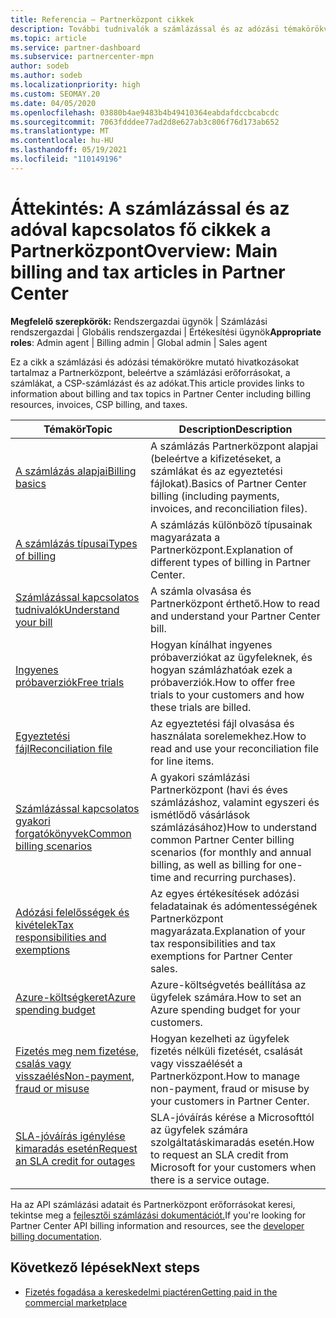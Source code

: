 ```yaml
---
title: Referencia – Partnerközpont cikkek
description: További tudnivalók a számlázással és az adózási témakörökvel kapcsolatban a Partnerközpont. Az információk a számlázási erőforrásokra, a számlákra, a CSP-számlázásra és az adókra vonatkoznak.
ms.topic: article
ms.service: partner-dashboard
ms.subservice: partnercenter-mpn
author: sodeb
ms.author: sodeb
ms.localizationpriority: high
ms.custom: SEOMAY.20
ms.date: 04/05/2020
ms.openlocfilehash: 03880b4ae9483b4b49410364eabdafdccbcabcdc
ms.sourcegitcommit: 7063fdddee77ad2d8e627ab3c806f76d173ab652
ms.translationtype: MT
ms.contentlocale: hu-HU
ms.lasthandoff: 05/19/2021
ms.locfileid: "110149196"
---
```

# <a name="overview-main-billing-and-tax-articles-in-partner-center"></a><span data-ttu-id="a8dfb-104">Áttekintés: A számlázással és az adóval kapcsolatos fő cikkek a Partnerközpont</span><span class="sxs-lookup"><span data-stu-id="a8dfb-104">Overview: Main billing and tax articles in Partner Center</span></span>

<span data-ttu-id="a8dfb-105">**Megfelelő szerepkörök:** Rendszergazdai ügynök | Számlázási rendszergazdai | Globális rendszergazdai | Értékesítési ügynök</span><span class="sxs-lookup"><span data-stu-id="a8dfb-105">**Appropriate roles**: Admin agent | Billing admin | Global admin | Sales agent</span></span>

<span data-ttu-id="a8dfb-106">Ez a cikk a számlázási és adózási témakörökre mutató hivatkozásokat tartalmaz a Partnerközpont, beleértve a számlázási erőforrásokat, a számlákat, a CSP-számlázást és az adókat.</span><span class="sxs-lookup"><span data-stu-id="a8dfb-106">This article provides links to information about billing and tax topics in Partner Center including billing resources, invoices, CSP billing, and taxes.</span></span>


| <span data-ttu-id="a8dfb-107">Témakör</span><span class="sxs-lookup"><span data-stu-id="a8dfb-107">Topic</span></span> | <span data-ttu-id="a8dfb-108">Description</span><span class="sxs-lookup"><span data-stu-id="a8dfb-108">Description</span></span> |
| ----- | ----------- |
| [<span data-ttu-id="a8dfb-109">A számlázás alapjai</span><span class="sxs-lookup"><span data-stu-id="a8dfb-109">Billing basics</span></span>](billing-basics.md) | <span data-ttu-id="a8dfb-110">A számlázás Partnerközpont alapjai (beleértve a kifizetéseket, a számlákat és az egyeztetési fájlokat).</span><span class="sxs-lookup"><span data-stu-id="a8dfb-110">Basics of Partner Center billing (including payments, invoices, and reconciliation files).</span></span> |
| [<span data-ttu-id="a8dfb-111">A számlázás típusai</span><span class="sxs-lookup"><span data-stu-id="a8dfb-111">Types of billing</span></span>](./billing-basics.md) | <span data-ttu-id="a8dfb-112">A számlázás különböző típusainak magyarázata a Partnerközpont.</span><span class="sxs-lookup"><span data-stu-id="a8dfb-112">Explanation of different types of billing in Partner Center.</span></span> |
| [<span data-ttu-id="a8dfb-113">Számlázással kapcsolatos tudnivalók</span><span class="sxs-lookup"><span data-stu-id="a8dfb-113">Understand your bill</span></span>](read-your-bill.md) | <span data-ttu-id="a8dfb-114">A számla olvasása és Partnerközpont érthető.</span><span class="sxs-lookup"><span data-stu-id="a8dfb-114">How to read and understand your Partner Center bill.</span></span> |
| [<span data-ttu-id="a8dfb-115">Ingyenes próbaverziók</span><span class="sxs-lookup"><span data-stu-id="a8dfb-115">Free trials</span></span>](offer-your-customers-trials-of-microsoft-products.md) | <span data-ttu-id="a8dfb-116">Hogyan kínálhat ingyenes próbaverziókat az ügyfeleknek, és hogyan számlázhatóak ezek a próbaverziók.</span><span class="sxs-lookup"><span data-stu-id="a8dfb-116">How to offer free trials to your customers and how these trials are billed.</span></span> |
| [<span data-ttu-id="a8dfb-117">Egyeztetési fájl</span><span class="sxs-lookup"><span data-stu-id="a8dfb-117">Reconciliation file</span></span>](use-the-reconciliation-files.md) | <span data-ttu-id="a8dfb-118">Az egyeztetési fájl olvasása és használata sorelemekhez.</span><span class="sxs-lookup"><span data-stu-id="a8dfb-118">How to read and use your reconciliation file for line items.</span></span> |
| [<span data-ttu-id="a8dfb-119">Számlázással kapcsolatos gyakori forgatókönyvek</span><span class="sxs-lookup"><span data-stu-id="a8dfb-119">Common billing scenarios</span></span>](common-billing-scenarios.md) | <span data-ttu-id="a8dfb-120">A gyakori számlázási Partnerközpont (havi és éves számlázáshoz, valamint egyszeri és ismétlődő vásárlások számlázásához)</span><span class="sxs-lookup"><span data-stu-id="a8dfb-120">How to understand common Partner Center billing scenarios (for monthly and annual billing, as well as billing for one-time and recurring purchases).</span></span> |
| [<span data-ttu-id="a8dfb-121">Adózási felelősségek és kivételek</span><span class="sxs-lookup"><span data-stu-id="a8dfb-121">Tax responsibilities and exemptions</span></span>](tax-and-tax-exemptions.md) | <span data-ttu-id="a8dfb-122">Az egyes értékesítések adózási feladatainak és adómentességének Partnerközpont magyarázata.</span><span class="sxs-lookup"><span data-stu-id="a8dfb-122">Explanation of your tax responsibilities and tax exemptions for Partner Center sales.</span></span> |
| [<span data-ttu-id="a8dfb-123">Azure-költségkeret</span><span class="sxs-lookup"><span data-stu-id="a8dfb-123">Azure spending budget</span></span>](set-an-azure-spending-budget-for-your-customers.md) | <span data-ttu-id="a8dfb-124">Azure-költségvetés beállítása az ügyfelek számára.</span><span class="sxs-lookup"><span data-stu-id="a8dfb-124">How to set an Azure spending budget for your customers.</span></span> |
| [<span data-ttu-id="a8dfb-125">Fizetés meg nem fizetése, csalás vagy visszaélés</span><span class="sxs-lookup"><span data-stu-id="a8dfb-125">Non-payment, fraud or misuse</span></span>](non-payment-fraud-misuse.md) | <span data-ttu-id="a8dfb-126">Hogyan kezelheti az ügyfelek fizetés nélküli fizetését, csalását vagy visszaélését a Partnerközpont.</span><span class="sxs-lookup"><span data-stu-id="a8dfb-126">How to manage non-payment, fraud or misuse by your customers in Partner Center.</span></span> |
| [<span data-ttu-id="a8dfb-127">SLA-jóváírás igénylése kimaradás esetén</span><span class="sxs-lookup"><span data-stu-id="a8dfb-127">Request an SLA credit for outages</span></span>](request-credit.md) | <span data-ttu-id="a8dfb-128">SLA-jóváírás kérése a Microsofttól az ügyfelek számára szolgáltatáskimaradás esetén.</span><span class="sxs-lookup"><span data-stu-id="a8dfb-128">How to request an SLA credit from Microsoft for your customers when there is a service outage.</span></span> |

<span data-ttu-id="a8dfb-129">Ha az API számlázási adatait és Partnerközpont erőforrásokat keresi, tekintse meg a [fejlesztői számlázási dokumentációt.](/partner-center/develop/manage-billing)</span><span class="sxs-lookup"><span data-stu-id="a8dfb-129">If you're looking for Partner Center API billing information and resources, see the [developer billing documentation](/partner-center/develop/manage-billing).</span></span>

## <a name="next-steps"></a><span data-ttu-id="a8dfb-130">Következő lépések</span><span class="sxs-lookup"><span data-stu-id="a8dfb-130">Next steps</span></span>

- [<span data-ttu-id="a8dfb-131">Fizetés fogadása a kereskedelmi piactéren</span><span class="sxs-lookup"><span data-stu-id="a8dfb-131">Getting paid in the commercial marketplace</span></span>](marketplace-get-paid.md)